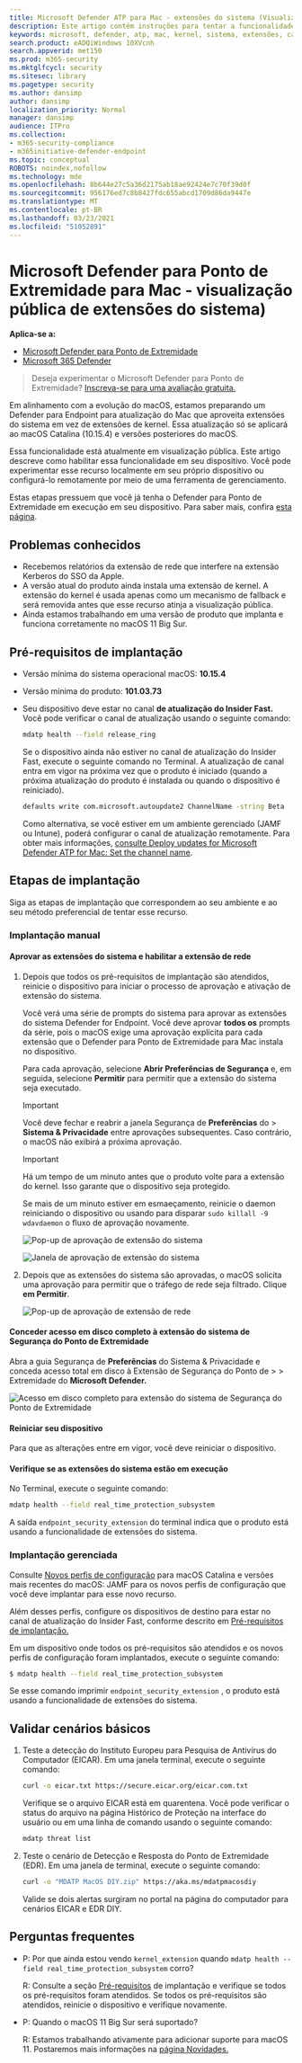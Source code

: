 ```yaml
---
title: Microsoft Defender ATP para Mac - extensões do sistema (Visualização)
description: Este artigo contém instruções para tentar a funcionalidade de extensões do sistema do Microsoft Defender ATP para Mac. Essa funcionalidade está atualmente em visualização pública.
keywords: microsoft, defender, atp, mac, kernel, sistema, extensões, catalina
search.product: eADQiWindows 10XVcnh
search.appverid: met150
ms.prod: m365-security
ms.mktglfcycl: security
ms.sitesec: library
ms.pagetype: security
ms.author: dansimp
author: dansimp
localization_priority: Normal
manager: dansimp
audience: ITPro
ms.collection:
- m365-security-compliance
- m365initiative-defender-endpoint
ms.topic: conceptual
ROBOTS: noindex,nofollow
ms.technology: mde
ms.openlocfilehash: 8b644e27c5a36d2175ab18ae92424e7c70f39d0f
ms.sourcegitcommit: 956176ed7c8b8427fdc655abcd1709d86da9447e
ms.translationtype: MT
ms.contentlocale: pt-BR
ms.lasthandoff: 03/23/2021
ms.locfileid: "51052891"
---
```

# <a name="microsoft-defender-for-endpoint-for-mac---system-extensions-public-preview"></a>Microsoft Defender para Ponto de Extremidade para Mac - visualização pública de extensões do sistema)

**Aplica-se a:**
- [Microsoft Defender para Ponto de Extremidade](https://go.microsoft.com/fwlink/p/?linkid=2146631)
- [Microsoft 365 Defender](https://go.microsoft.com/fwlink/?linkid=2118804)

> Deseja experimentar o Microsoft Defender para Ponto de Extremidade? [Inscreva-se para uma avaliação gratuita.](https://www.microsoft.com/microsoft-365/windows/microsoft-defender-atp?ocid=docs-wdatp-exposedapis-abovefoldlink)

Em alinhamento com a evolução do macOS, estamos preparando um Defender para Endpoint para atualização do Mac que aproveita extensões do sistema em vez de extensões de kernel. Essa atualização só se aplicará ao macOS Catalina (10.15.4) e versões posteriores do macOS.

Essa funcionalidade está atualmente em visualização pública. Este artigo descreve como habilitar essa funcionalidade em seu dispositivo. Você pode experimentar esse recurso localmente em seu próprio dispositivo ou configurá-lo remotamente por meio de uma ferramenta de gerenciamento.

Estas etapas pressuem que você já tenha o Defender para Ponto de Extremidade em execução em seu dispositivo. Para saber mais, confira [esta página](microsoft-defender-endpoint-mac.md).

## <a name="known-issues"></a>Problemas conhecidos

- Recebemos relatórios da extensão de rede que interfere na extensão Kerberos do SSO da Apple.
- A versão atual do produto ainda instala uma extensão de kernel. A extensão do kernel é usada apenas como um mecanismo de fallback e será removida antes que esse recurso atinja a visualização pública.
- Ainda estamos trabalhando em uma versão de produto que implanta e funciona corretamente no macOS 11 Big Sur.

## <a name="deployment-prerequisites"></a>Pré-requisitos de implantação

- Versão mínima do sistema operacional macOS: **10.15.4**
- Versão mínima do produto: **101.03.73**
- Seu dispositivo deve estar no canal **de atualização do Insider Fast.** Você pode verificar o canal de atualização usando o seguinte comando:

  ```bash
  mdatp health --field release_ring
  ```

  Se o dispositivo ainda não estiver no canal de atualização do Insider Fast, execute o seguinte comando no Terminal. A atualização de canal entra em vigor na próxima vez que o produto é iniciado (quando a próxima atualização do produto é instalada ou quando o dispositivo é reiniciado).

  ```bash
  defaults write com.microsoft.autoupdate2 ChannelName -string Beta
  ```

  Como alternativa, se você estiver em um ambiente gerenciado (JAMF ou Intune), poderá configurar o canal de atualização remotamente. Para obter mais informações, [consulte Deploy updates for Microsoft Defender ATP for Mac: Set the channel name](mac-updates.md#set-the-channel-name).

## <a name="deployment-steps"></a>Etapas de implantação

Siga as etapas de implantação que correspondem ao seu ambiente e ao seu método preferencial de tentar esse recurso.

### <a name="manual-deployment"></a>Implantação manual

#### <a name="approve-the-system-extensions-and-enable-the-network-extension"></a>Aprovar as extensões do sistema e habilitar a extensão de rede

1. Depois que todos os pré-requisitos de implantação são atendidos, reinicie o dispositivo para iniciar o processo de aprovação e ativação de extensão do sistema.

   Você verá uma série de prompts do sistema para aprovar as extensões do sistema Defender for Endpoint. Você deve aprovar **todos os** prompts da série, pois o macOS exige uma aprovação explícita para cada extensão que o Defender para Ponto de Extremidade para Mac instala no dispositivo.
   
   Para cada aprovação, selecione **Abrir Preferências de Segurança** e, em seguida, selecione **Permitir** para permitir que a extensão do sistema seja executado.

   > [!IMPORTANT]
   > Você deve fechar e reabrir a janela Segurança de **Preferências** do  >  **Sistema & Privacidade** entre aprovações subsequentes. Caso contrário, o macOS não exibirá a próxima aprovação.

   > [!IMPORTANT]
   > Há um tempo de um minuto antes que o produto volte para a extensão do kernel. Isso garante que o dispositivo seja protegido.
   >
   > Se mais de um minuto estiver em esmaeçamento, reinicie o daemon reiniciando o dispositivo ou usando para disparar `sudo killall -9 wdavdaemon` o fluxo de aprovação novamente.

   ![Pop-up de aprovação de extensão do sistema](images/mac-system-extension-approval.png)

   ![Janela de aprovação de extensão do sistema](images/mac-system-extension-pref.png)

1. Depois que as extensões do sistema são aprovadas, o macOS solicita uma aprovação para permitir que o tráfego de rede seja filtrado. Clique **em Permitir**.

   ![Pop-up de aprovação de extensão de rede](images/mac-system-extension-filter.png)

#### <a name="grant-full-disk-access-to-the-endpoint-security-system-extension"></a>Conceder acesso em disco completo à extensão do sistema de Segurança do Ponto de Extremidade

Abra a guia Segurança de **Preferências** do Sistema & Privacidade e conceda acesso total em disco à Extensão de Segurança do Ponto de  >    >   Extremidade do **Microsoft Defender.** 

![Acesso em disco completo para extensão do sistema de Segurança do Ponto de Extremidade](images/mac-system-extension-fda.png)

#### <a name="reboot-your-device"></a>Reiniciar seu dispositivo

Para que as alterações entre em vigor, você deve reiniciar o dispositivo.

#### <a name="verify-that-the-system-extensions-are-running"></a>Verifique se as extensões do sistema estão em execução

No Terminal, execute o seguinte comando:

```bash
mdatp health --field real_time_protection_subsystem
```

A saída `endpoint_security_extension` do terminal indica que o produto está usando a funcionalidade de extensões do sistema.

### <a name="managed-deployment"></a>Implantação gerenciada

Consulte [Novos perfis de configuração](mac-sysext-policies.md#jamf) para macOS Catalina e versões mais recentes do macOS: JAMF para os novos perfis de configuração que você deve implantar para esse novo recurso.

Além desses perfis, configure os dispositivos de destino para estar no canal de atualização do Insider Fast, conforme descrito em [Pré-requisitos de implantação.](#deployment-prerequisites)

Em um dispositivo onde todos os pré-requisitos são atendidos e os novos perfis de configuração foram implantados, execute o seguinte comando:

```bash
$ mdatp health --field real_time_protection_subsystem
```

Se esse comando imprimir `endpoint_security_extension` , o produto está usando a funcionalidade de extensões do sistema.

## <a name="validate-basic-scenarios"></a>Validar cenários básicos

1. Teste a detecção do Instituto Europeu para Pesquisa de Antivírus do Computador (EICAR). Em uma janela terminal, execute o seguinte comando:

   ```bash
   curl -o eicar.txt https://secure.eicar.org/eicar.com.txt
   ```

   Verifique se o arquivo EICAR está em quarentena. Você pode verificar o status do arquivo na página Histórico de Proteção na interface do usuário ou em uma linha de comando usando o seguinte comando:

    ```bash
    mdatp threat list
    ```

2. Teste o cenário de Detecção e Resposta do Ponto de Extremidade (EDR). Em uma janela de terminal, execute o seguinte comando:

   ```bash
   curl -o "MDATP MacOS DIY.zip" https://aka.ms/mdatpmacosdiy
   ```

   Valide se dois alertas surgiram no portal na página do computador para cenários EICAR e EDR DIY.

## <a name="frequently-asked-questions"></a>Perguntas frequentes

- P: Por que ainda estou vendo `kernel_extension` quando `mdatp health --field real_time_protection_subsystem` corro?

    R: Consulte a seção [Pré-requisitos](#deployment-prerequisites) de implantação e verifique se todos os pré-requisitos foram atendidos. Se todos os pré-requisitos são atendidos, reinicie o dispositivo e verifique novamente.

- P: Quando o macOS 11 Big Sur será suportado?

    R: Estamos trabalhando ativamente para adicionar suporte para macOS 11. Postaremos mais informações na [página Novidades.](mac-whatsnew.md)
